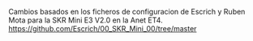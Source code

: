 Cambios basados en los ficheros de configuracion de Escrich y Ruben Mota para la SKR Mini E3 V2.0 en la Anet ET4.
https://github.com/Escrich/00_SKR_Mini_00/tree/master
